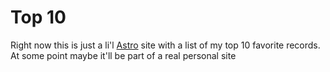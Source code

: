 # Top 10

Right now this is just a li'l [Astro](https://astro.build) site with a list of my top 10 favorite records. At some point maybe it'll be part of a real personal site
